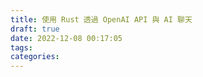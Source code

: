 ```yaml
---
title: 使用 Rust 透過 OpenAI API 與 AI 聊天
draft: true
date: 2022-12-08 00:17:05
tags:
categories:
---
```


